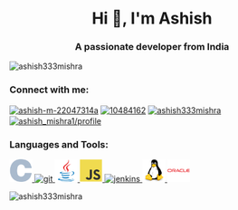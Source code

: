 <h1 align="center">Hi 👋, I'm Ashish</h1>
<h3 align="center">A passionate developer from India</h3>

<p align="left"> <img src="https://komarev.com/ghpvc/?username=ashish333mishra&label=Profile%20views&color=0e75b6&style=flat" alt="ashish333mishra" /> </p>

<h3 align="left">Connect with me:</h3>
<p align="left">
<a href="https://linkedin.com/in/ashish-m-22047314a" target="blank"><img align="center" src="https://cdn.jsdelivr.net/npm/simple-icons@3.0.1/icons/linkedin.svg" alt="ashish-m-22047314a" height="30" width="40" /></a>
<a href="https://stackoverflow.com/users/10484162" target="blank"><img align="center" src="https://cdn.jsdelivr.net/npm/simple-icons@3.0.1/icons/stackoverflow.svg" alt="10484162" height="30" width="40" /></a>
<a href="https://www.hackerrank.com/ashish333mishra" target="blank"><img align="center" src="https://cdn.jsdelivr.net/npm/simple-icons@3.0.1/icons/hackerrank.svg" alt="ashish333mishra" height="30" width="40" /></a>
<a href="https://auth.geeksforgeeks.org/user/ashish_mishra1/profile" target="blank"><img align="center" src="https://cdn.jsdelivr.net/npm/simple-icons@3.0.1/icons/geeksforgeeks.svg" alt="ashish_mishra1/profile" height="30" width="40" /></a>
</p>

<h3 align="left">Languages and Tools:</h3>
<p align="left"> <a href="https://www.cprogramming.com/" target="_blank"> <img src="https://raw.githubusercontent.com/devicons/devicon/master/icons/c/c-original.svg" alt="c" width="40" height="40"/> </a> <a href="https://git-scm.com/" target="_blank"> <img src="https://www.vectorlogo.zone/logos/git-scm/git-scm-icon.svg" alt="git" width="40" height="40"/> </a> <a href="https://www.java.com" target="_blank"> <img src="https://raw.githubusercontent.com/devicons/devicon/master/icons/java/java-original.svg" alt="java" width="40" height="40"/> </a> <a href="https://developer.mozilla.org/en-US/docs/Web/JavaScript" target="_blank"> <img src="https://raw.githubusercontent.com/devicons/devicon/master/icons/javascript/javascript-original.svg" alt="javascript" width="40" height="40"/> </a> <a href="https://www.jenkins.io" target="_blank"> <img src="https://www.vectorlogo.zone/logos/jenkins/jenkins-icon.svg" alt="jenkins" width="40" height="40"/> </a> <a href="https://www.linux.org/" target="_blank"> <img src="https://raw.githubusercontent.com/devicons/devicon/master/icons/linux/linux-original.svg" alt="linux" width="40" height="40"/> </a> <a href="https://www.oracle.com/" target="_blank"> <img src="https://raw.githubusercontent.com/devicons/devicon/master/icons/oracle/oracle-original.svg" alt="oracle" width="40" height="40"/> </a> </p>

<p><img align="left" src="https://github-readme-stats.vercel.app/api/top-langs?username=ashish333mishra&show_icons=true&locale=en&layout=compact" alt="ashish333mishra" /></p>
